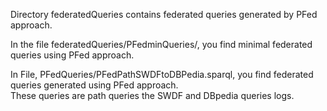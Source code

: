 
Directory federatedQueries contains federated queries generated by PFed approach.


In the file federatedQueries/PFedminQueries/, you find minimal federated queries using PFed approach.

In File, PFedQueries/PFedPathSWDFtoDBPedia.sparql, you find  federated queries generated using PFed approach.  
These queries are path queries  the SWDF and DBpedia queries logs.

